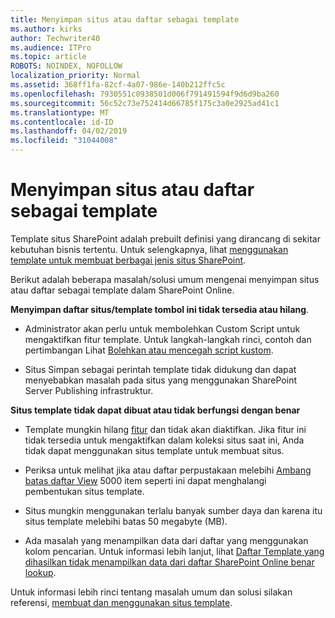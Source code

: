 ```yaml
---
title: Menyimpan situs atau daftar sebagai template
ms.author: kirks
author: Techwriter40
ms.audience: ITPro
ms.topic: article
ROBOTS: NOINDEX, NOFOLLOW
localization_priority: Normal
ms.assetid: 368ff1fa-82cf-4a07-986e-140b212ffc5c
ms.openlocfilehash: 7930551c0938501d006f791491594f9d6d9ba260
ms.sourcegitcommit: 56c52c73e752414d66785f175c3a0e2925ad41c1
ms.translationtype: MT
ms.contentlocale: id-ID
ms.lasthandoff: 04/02/2019
ms.locfileid: "31044008"
---
```

# <a name="save-site-or-list-as-a-template"></a>Menyimpan situs atau daftar sebagai template

Template situs SharePoint adalah prebuilt definisi yang dirancang di sekitar kebutuhan bisnis tertentu. Untuk selengkapnya, lihat [menggunakan template untuk membuat berbagai jenis situs SharePoint](https://support.office.com/en-us/article/using-templates-to-create-different-kinds-of-sharepoint-sites-449eccec-ff99-4cf3-b62e-dcfee37e8da4).

Berikut adalah beberapa masalah/solusi umum mengenai menyimpan situs atau daftar sebagai template dalam SharePoint Online.

**Menyimpan daftar situs/template tombol ini tidak tersedia atau hilang**. 

- Administrator akan perlu untuk membolehkan Custom Script untuk mengaktifkan fitur template. Untuk langkah-langkah rinci, contoh dan pertimbangan Lihat [Bolehkan atau mencegah script kustom](https://docs.microsoft.com/en-us/sharepoint/allow-or-prevent-custom-script).


- Situs Simpan sebagai perintah template tidak didukung dan dapat menyebabkan masalah pada situs yang menggunakan SharePoint Server Publishing infrastruktur.


**Situs template tidak dapat dibuat atau tidak berfungsi dengan benar**

- Template mungkin hilang [fitur](https://social.technet.microsoft.com/wiki/contents/articles/14423.sharepoint-2013-existing-features-guid.aspx) dan tidak akan diaktifkan. Jika fitur ini tidak tersedia untuk mengaktifkan dalam koleksi situs saat ini, Anda tidak dapat menggunakan situs template untuk membuat situs.


- Periksa untuk melihat jika atau daftar perpustakaan melebihi [Ambang batas daftar View](https://support.office.com/en-us/article/Manage-large-lists-and-libraries-in-SharePoint-B8588DAE-9387-48C2-9248-C24122F07C59) 5000 item seperti ini dapat menghalangi pembentukan situs template.


- Situs mungkin menggunakan terlalu banyak sumber daya dan karena itu situs template melebihi batas 50 megabyte (MB).


- Ada masalah yang menampilkan data dari daftar yang menggunakan kolom pencarian. Untuk informasi lebih lanjut, lihat [Daftar Template yang dihasilkan tidak menampilkan data dari daftar SharePoint Online benar lookup](https://support.office.com/en-us/article/template-generated-list-doesn-t-display-correct-data-for-a-column-in-sharepoint-online-20430b62-e40c-4f6f-8889-aa24e80d605a).


Untuk informasi lebih rinci tentang masalah umum dan solusi silakan referensi, [membuat dan menggunakan situs template](https://support.office.com/en-us/article/Create-and-use-site-templates-60371B0F-00E0-4C49-A844-34759EBDD989).

